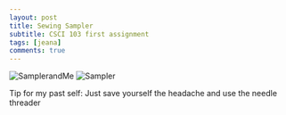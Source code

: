 ```yaml
---
layout: post
title: Sewing Sampler
subtitle: CSCI 103 first assignment
tags: [jeana]
comments: true
---
```


![SamplerandMe](https://jcfermi.github.io/assets/img/samp.jpg)
![Sampler](https://jcfermi.github.io/assets/img/IMG_4913.jpg)

Tip for my past self: Just save yourself the headache and use the needle threader
